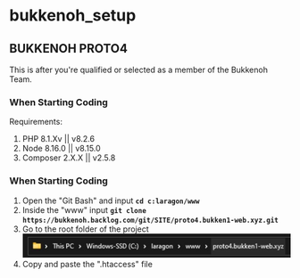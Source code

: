 # bukkenoh_setup

## BUKKENOH PROTO4

This is after you're qualified or selected as a member of the Bukkenoh Team.

### When Starting Coding 

Requirements:
1. PHP 8.1.Xv || v8.2.6
2. Node 8.16.0 || v8.15.0
3. Composer 2.X.X || v2.5.8

### When Starting Coding 
1. Open the "Git Bash" and input __`cd c:laragon/www`__
2. Inside the "www" input __`git clone https://bukkenoh.backlog.com/git/SITE/proto4.bukken1-web.xyz.git`__
3. Go to the root folder of the project<br> ![image info](./setup_root_folder.jpg)
4. Copy and paste the ".htaccess" file<br> 
